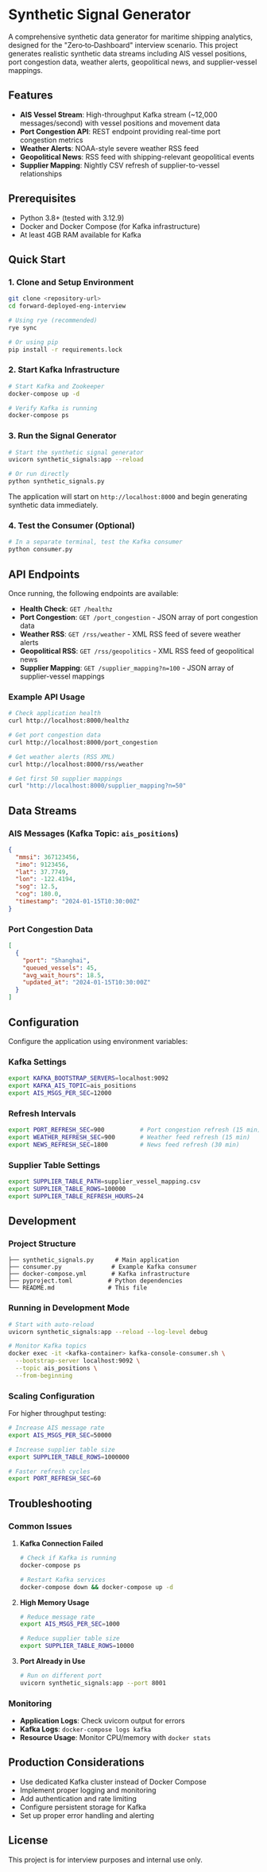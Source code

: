 # Synthetic Signal Generator

A comprehensive synthetic data generator for maritime shipping analytics, designed for the "Zero‑to‑Dashboard" interview scenario. This project generates realistic synthetic data streams including AIS vessel positions, port congestion data, weather alerts, geopolitical news, and supplier-vessel mappings.

## Features

- **AIS Vessel Stream**: High-throughput Kafka stream (~12,000 messages/second) with vessel positions and movement data
- **Port Congestion API**: REST endpoint providing real-time port congestion metrics
- **Weather Alerts**: NOAA-style severe weather RSS feed
- **Geopolitical News**: RSS feed with shipping-relevant geopolitical events
- **Supplier Mapping**: Nightly CSV refresh of supplier-to-vessel relationships

## Prerequisites

- Python 3.8+ (tested with 3.12.9)
- Docker and Docker Compose (for Kafka infrastructure)
- At least 4GB RAM available for Kafka

## Quick Start

### 1. Clone and Setup Environment

```bash
git clone <repository-url>
cd forward-deployed-eng-interview

# Using rye (recommended)
rye sync

# Or using pip
pip install -r requirements.lock
```

### 2. Start Kafka Infrastructure

```bash
# Start Kafka and Zookeeper
docker-compose up -d

# Verify Kafka is running
docker-compose ps
```

### 3. Run the Signal Generator

```bash
# Start the synthetic signal generator
uvicorn synthetic_signals:app --reload

# Or run directly
python synthetic_signals.py
```

The application will start on `http://localhost:8000` and begin generating synthetic data immediately.

### 4. Test the Consumer (Optional)

```bash
# In a separate terminal, test the Kafka consumer
python consumer.py
```

## API Endpoints

Once running, the following endpoints are available:

- **Health Check**: `GET /healthz`
- **Port Congestion**: `GET /port_congestion` - JSON array of port congestion data
- **Weather RSS**: `GET /rss/weather` - XML RSS feed of severe weather alerts
- **Geopolitical RSS**: `GET /rss/geopolitics` - XML RSS feed of geopolitical news
- **Supplier Mapping**: `GET /supplier_mapping?n=100` - JSON array of supplier-vessel mappings

### Example API Usage

```bash
# Check application health
curl http://localhost:8000/healthz

# Get port congestion data
curl http://localhost:8000/port_congestion

# Get weather alerts (RSS XML)
curl http://localhost:8000/rss/weather

# Get first 50 supplier mappings
curl "http://localhost:8000/supplier_mapping?n=50"
```

## Data Streams

### AIS Messages (Kafka Topic: `ais_positions`)

```json
{
  "mmsi": 367123456,
  "imo": 9123456,
  "lat": 37.7749,
  "lon": -122.4194,
  "sog": 12.5,
  "cog": 180.0,
  "timestamp": "2024-01-15T10:30:00Z"
}
```

### Port Congestion Data

```json
[
  {
    "port": "Shanghai",
    "queued_vessels": 45,
    "avg_wait_hours": 18.5,
    "updated_at": "2024-01-15T10:30:00Z"
  }
]
```

## Configuration

Configure the application using environment variables:

### Kafka Settings
```bash
export KAFKA_BOOTSTRAP_SERVERS=localhost:9092
export KAFKA_AIS_TOPIC=ais_positions
export AIS_MSGS_PER_SEC=12000
```

### Refresh Intervals
```bash
export PORT_REFRESH_SEC=900          # Port congestion refresh (15 min)
export WEATHER_REFRESH_SEC=900       # Weather feed refresh (15 min)
export NEWS_REFRESH_SEC=1800         # News feed refresh (30 min)
```

### Supplier Table Settings
```bash
export SUPPLIER_TABLE_PATH=supplier_vessel_mapping.csv
export SUPPLIER_TABLE_ROWS=100000
export SUPPLIER_TABLE_REFRESH_HOURS=24
```

## Development

### Project Structure

```
├── synthetic_signals.py      # Main application
├── consumer.py              # Example Kafka consumer
├── docker-compose.yml       # Kafka infrastructure
├── pyproject.toml          # Python dependencies
└── README.md               # This file
```

### Running in Development Mode

```bash
# Start with auto-reload
uvicorn synthetic_signals:app --reload --log-level debug

# Monitor Kafka topics
docker exec -it <kafka-container> kafka-console-consumer.sh \
  --bootstrap-server localhost:9092 \
  --topic ais_positions \
  --from-beginning
```

### Scaling Configuration

For higher throughput testing:

```bash
# Increase AIS message rate
export AIS_MSGS_PER_SEC=50000

# Increase supplier table size
export SUPPLIER_TABLE_ROWS=1000000

# Faster refresh cycles
export PORT_REFRESH_SEC=60
```

## Troubleshooting

### Common Issues

1. **Kafka Connection Failed**
   ```bash
   # Check if Kafka is running
   docker-compose ps
   
   # Restart Kafka services
   docker-compose down && docker-compose up -d
   ```

2. **High Memory Usage**
   ```bash
   # Reduce message rate
   export AIS_MSGS_PER_SEC=1000
   
   # Reduce supplier table size
   export SUPPLIER_TABLE_ROWS=10000
   ```

3. **Port Already in Use**
   ```bash
   # Run on different port
   uvicorn synthetic_signals:app --port 8001
   ```

### Monitoring

- **Application Logs**: Check uvicorn output for errors
- **Kafka Logs**: `docker-compose logs kafka`
- **Resource Usage**: Monitor CPU/memory with `docker stats`

## Production Considerations

- Use dedicated Kafka cluster instead of Docker Compose
- Implement proper logging and monitoring
- Add authentication and rate limiting
- Configure persistent storage for Kafka
- Set up proper error handling and alerting

## License

This project is for interview purposes and internal use only.
